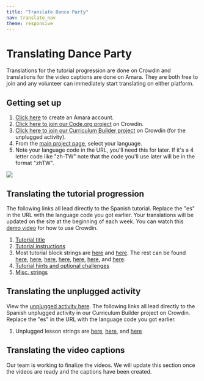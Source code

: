 ```yaml
---
title: "Translate Dance Party"
nav: translate_nav
theme: responsive
---
```


# Translating Dance Party
Translations for the tutorial progression are done on Crowdin and translations for the video captions are done on Amara. They are both free to join and any volunteer can immediately start translating on either platform.

## Getting set up

1. [Click here](https://amara.org/en/auth/login/?next=/) to create an Amara account.
1. [Click here to join our Code.org project](https://crowdin.com/project/codeorg) on Crowdin.
1. [Click here to join our Curriculum Builder project](https://crowdin.com/project/curriculumbuilder) on Crowdin (for the unplugged activity).
1. From the [main project page](https://crowdin.com/project/codeorg), select your language.
1. Note your language code in the URL, you'll need this for later. If it's a 4 letter code like "zh-TW" note that the code you'll use later will be in the format "zhTW".

<img src="/images/fit-500/translate-find-code.jpg" style="max-width: 100%;"> 

## Translating the tutorial progression
The following links all lead directly to the Spanish tutorial. Replace the "es" in the URL with the language code you got earlier. Your translations will be updated on the site at the beginning of each week. You can watch this [demo video](/files/crowdin.swf) for how to use Crowdin.

1. [Tutorial title](https://crowdin.com/translate/codeorg/63/enus-es#169874)
1. [Tutorial instructions](https://crowdin.com/translate/codeorg/551/enus-es#q=dance_party)
1. Most tutorial block strings are [here](https://crowdin.com/translate/codeorg/639/enus-es#q=dancelab) and [here](https://crowdin.com/translate/codeorg/all/enus-es#q=gamelab_setPosition). The rest can be found [here](https://crowdin.com/translate/codeorg/639/enus-es#169142), [here](https://crowdin.com/translate/codeorg/43/enus-es#88715), [here](https://crowdin.com/translate/codeorg/65/enus-es#5576), [here](https://crowdin.com/translate/codeorg/54/enus-es#q=variable...), [here](https://crowdin.com/translate/codeorg/65/enus-es#22315), [here](https://crowdin.com/translate/codeorg/639/enus-es#169139), and [here](https://crowdin.com/translate/codeorg/44/enus-es#3800).
1. [Tutorial hints and optional challenges](https://crowdin.com/translate/codeorg/552/enus-es#q=dance_party)
1. [Misc. strings](https://crowdin.com/translate/codeorg/43/enus-es#q=select+song)

<!-- 1. Strings about Dance Party on Code.org [here](https://crowdin.com/translate/codeorg/56/enus-es#q=minecraft) and [here](https://crowdin.com/translate/codeorg/56/enus-es#q=mc)
1. [Video titles](https://crowdin.com/translate/codeorg/41/enus-es#q=mc_2017) -->

## Translating the unplugged activity
View the [unplugged activity here](https://curriculum.code.org/hoc/unplugged/4/). The following links all lead directly to the Spanish unplugged activity in our Curriculum Builder project on Crowdin. Replace the "es" in the URL with the language code you got earlier.

1. Unplugged lesson strings are [here](https://crowdin.com/translate/curriculumbuilder/all/en-es#q=unplugged%2Fthe-big-event), [here](https://crowdin.com/translate/curriculumbuilder/all/en-es#q=coursea%2Fevents+name), and [here](https://crowdin.com/translate/curriculumbuilder/623/en-es#129005)

## Translating the video captions

Our team is working to finalize the videos. We will update this section once the videos are ready and the captions have been created.

<!-- 1. To use Amara, first click on a video link below.
1. On the left, you'll see a list of languages. If you don't see your language listed, click "Add a new language". A language with a yellow dot means it's been started but incomplete; please go ahead and complete the translation. A language with a green dot means it's been completed and published.
1. When you begin you'll see the English track on the left and you can enter your translations on the right. Feel free to edit the timing if necessary. When complete, click the Publish button in the top right.
1. Complete all 5 video translations then email translations@code.org so that we can upload your translations to YouTube. Please include that you completed the Minecraft videos and your language.
1. The links for the videos are below: TODO: NEED VIDEOS
  *  -->
